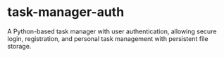 # task-manager-auth
A Python-based task manager with user authentication, allowing secure login, registration, and personal task management with persistent file storage.
